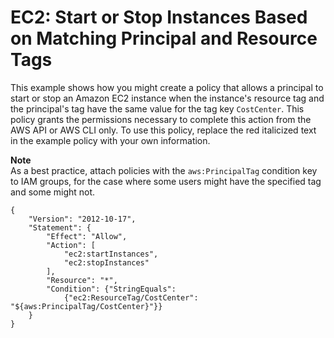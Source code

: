 # EC2: Start or Stop Instances Based on Matching Principal and Resource Tags<a name="reference_policies_examples_ec2-start-stop-match-tags"></a>

This example shows how you might create a policy that allows a principal to start or stop an Amazon EC2 instance when the instance's resource tag and the principal's tag have the same value for the tag key `CostCenter`\. This policy grants the permissions necessary to complete this action from the AWS API or AWS CLI only\. To use this policy, replace the red italicized text in the example policy with your own information\. 

**Note**  
As a best practice, attach policies with the `aws:PrincipalTag` condition key to IAM groups, for the case where some users might have the specified tag and some might not\. 

```
{
    "Version": "2012-10-17",
    "Statement": {
        "Effect": "Allow",
        "Action": [
            "ec2:startInstances",
            "ec2:stopInstances"
        ],
        "Resource": "*",
        "Condition": {"StringEquals": 
            {"ec2:ResourceTag/CostCenter": "${aws:PrincipalTag/CostCenter}"}}
    }
}
```